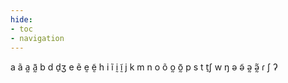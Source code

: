 ```yaml
---
hide:
- toc
- navigation
---
```

a
ã
a̰
ã̰
b
d
d̠ʒ
e
ẽ
ḛ
ḛ̃
h
i
ĩ
ḭ
ḭ̃
j
k
m
n
o
õ
o̰
õ̰
p
s
t
t̠ʃ
w
ŋ
ə
ə̃
ə̰
ə̰̃
ɾ
ʃ
ʔ
